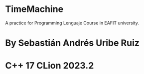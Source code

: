 # TimeMachine
A practice for Programming Lenguaje Course in EAFIT university.
# By Sebastián Andrés Uribe Ruiz
# C++ 17 CLion 2023.2

